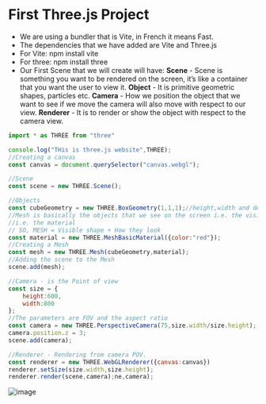 # First Three.js Project

- We are using a bundler that is Vite, in French it means Fast.
- The dependencies that we have added are Vite and Three.js
- For Vite: 
npm install vite
- For three:
npm install three
- Our First Scene that we will create will have:
**Scene** - Scene is something you want to be rendered on the screen, it’s like a container that you want the user to view it.
**Object** - It is primitive geometric shapes, particles etc.
**Camera** - How we position the object that we want to see if we move the camera will also move with respect to our view.
**Renderer** - It is to render or show the object with respect to the camera view.

```jsx
import * as THREE from "three"

console.log("THis is three.js website",THREE);
//Creating a canvas
const canvas = document.querySelector("canvas.webgl");

//Scene
const scene = new THREE.Scene();

//Objects
const cubeGeometry = new THREE.BoxGeometry(1,1,1);//height,width and depth
//Mesh is basically the objects that we see on the screen i.e. the visible shap and how they look 
//i.e. the material
// SO, MESH = Visible shape + How they look 
const material = new THREE.MeshBasicMaterial({color:"red"});
//Creating a Mesh
const mesh = new THREE.Mesh(cubeGeometry,material);
//Adding the scene to the Mesh
scene.add(mesh);

//Camera - is the Point of view
const size = {
    height:600,
    width:800
};
//The parameters are FOV and the aspect ratio
const camera = new THREE.PerspectiveCamera(75,size.width/size.height);
camera.position.z = 3;
scene.add(camera);

//Renderer - Rendering from camera POV.
const renderer = new THREE.WebGLRenderer({canvas:canvas})
renderer.setSize(size.width,size.height);
renderer.render(scene,camera);ne,camera);
```

![image](https://github.com/DvbyDt/Learning-Three.js/assets/68496657/9884616f-de97-4867-b174-b4098c13bc3e)
